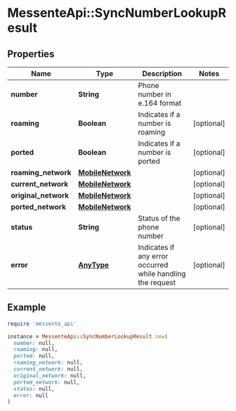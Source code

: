 # MessenteApi::SyncNumberLookupResult

## Properties

| Name | Type | Description | Notes |
| ---- | ---- | ----------- | ----- |
| **number** | **String** | Phone number in e.164 format |  |
| **roaming** | **Boolean** | Indicates if a number is roaming | [optional] |
| **ported** | **Boolean** | Indicates if a number is ported | [optional] |
| **roaming_network** | [**MobileNetwork**](MobileNetwork.md) |  | [optional] |
| **current_network** | [**MobileNetwork**](MobileNetwork.md) |  | [optional] |
| **original_network** | [**MobileNetwork**](MobileNetwork.md) |  | [optional] |
| **ported_network** | [**MobileNetwork**](MobileNetwork.md) |  | [optional] |
| **status** | **String** | Status of the phone number | [optional] |
| **error** | [**AnyType**](.md) | Indicates if any error occurred while handling the request | [optional] |

## Example

```ruby
require 'messente_api'

instance = MessenteApi::SyncNumberLookupResult.new(
  number: null,
  roaming: null,
  ported: null,
  roaming_network: null,
  current_network: null,
  original_network: null,
  ported_network: null,
  status: null,
  error: null
)
```

